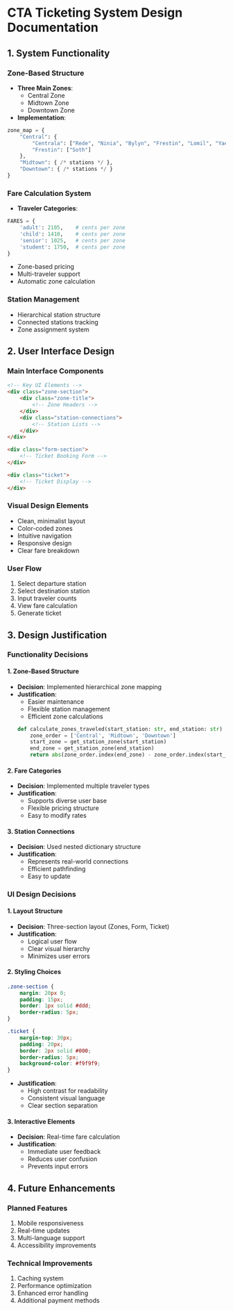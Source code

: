# CTA Ticketing System Design Documentation

## 1. System Functionality

### Zone-Based Structure
- **Three Main Zones**:
  - Central Zone
  - Midtown Zone
  - Downtown Zone
- **Implementation**:
```python
zone_map = {
    "Central": {
        "Centrala": ["Rede", "Ninia", "Bylyn", "Frestin", "Lomil", "Yaen", "Jaund", "Tallan"],
        "Frestin": ["Soth"]
    },
    "Midtown": { /* stations */ },
    "Downtown": { /* stations */ }
}
```

### Fare Calculation System
- **Traveler Categories**:
```python
FARES = {
    'adult': 2105,    # cents per zone
    'child': 1410,    # cents per zone
    'senior': 1025,   # cents per zone
    'student': 1750,  # cents per zone
}
```
- Zone-based pricing
- Multi-traveler support
- Automatic zone calculation

### Station Management
- Hierarchical station structure
- Connected stations tracking
- Zone assignment system

## 2. User Interface Design

### Main Interface Components
```html
<!-- Key UI Elements -->
<div class="zone-section">
    <div class="zone-title">
        <!-- Zone Headers -->
    </div>
    <div class="station-connections">
        <!-- Station Lists -->
    </div>
</div>

<div class="form-section">
    <!-- Ticket Booking Form -->
</div>

<div class="ticket">
    <!-- Ticket Display -->
</div>
```

### Visual Design Elements
- Clean, minimalist layout
- Color-coded zones
- Intuitive navigation
- Responsive design
- Clear fare breakdown

### User Flow
1. Select departure station
2. Select destination station
3. Input traveler counts
4. View fare calculation
5. Generate ticket

## 3. Design Justification

### Functionality Decisions

#### 1. Zone-Based Structure
- **Decision**: Implemented hierarchical zone mapping
- **Justification**:
  - Easier maintenance
  - Flexible station management
  - Efficient zone calculations
  ```python
  def calculate_zones_traveled(start_station: str, end_station: str) -> int:
      zone_order = ['Central', 'Midtown', 'Downtown']
      start_zone = get_station_zone(start_station)
      end_zone = get_station_zone(end_station)
      return abs(zone_order.index(end_zone) - zone_order.index(start_zone)) + 1
  ```

#### 2. Fare Categories
- **Decision**: Implemented multiple traveler types
- **Justification**:
  - Supports diverse user base
  - Flexible pricing structure
  - Easy to modify rates

#### 3. Station Connections
- **Decision**: Used nested dictionary structure
- **Justification**:
  - Represents real-world connections
  - Efficient pathfinding
  - Easy to update

### UI Design Decisions

#### 1. Layout Structure
- **Decision**: Three-section layout (Zones, Form, Ticket)
- **Justification**:
  - Logical user flow
  - Clear visual hierarchy
  - Minimizes user errors

#### 2. Styling Choices
```css
.zone-section {
    margin: 20px 0;
    padding: 15px;
    border: 1px solid #ddd;
    border-radius: 5px;
}

.ticket {
    margin-top: 30px;
    padding: 20px;
    border: 2px solid #000;
    border-radius: 5px;
    background-color: #f9f9f9;
}
```
- **Justification**:
  - High contrast for readability
  - Consistent visual language
  - Clear section separation

#### 3. Interactive Elements
- **Decision**: Real-time fare calculation
- **Justification**:
  - Immediate user feedback
  - Reduces user confusion
  - Prevents input errors

## 4. Future Enhancements

### Planned Features
1. Mobile responsiveness
2. Real-time updates
3. Multi-language support
4. Accessibility improvements

### Technical Improvements
1. Caching system
2. Performance optimization
3. Enhanced error handling
4. Additional payment methods
